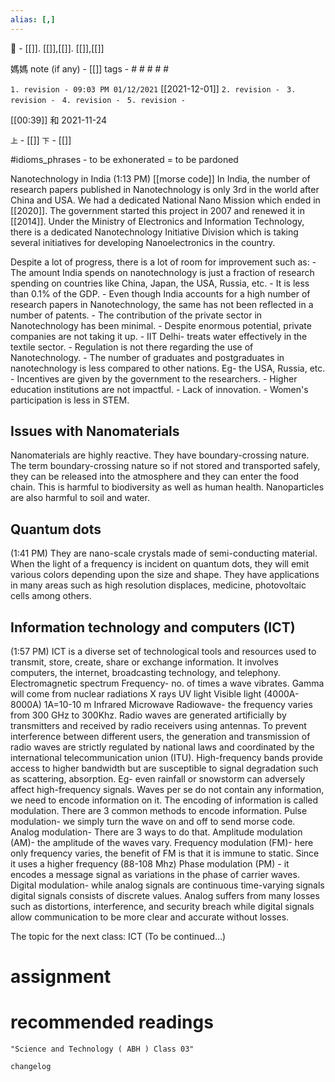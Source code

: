 ```yaml
---
alias: [,]
---
```

🔖 - [[]]. [[]],[[]]. [[]],[[]]

媽媽 note (if any) - [[]]
tags - # # # # #

`1. revision - 09:03 PM 01/12/2021` [[2021-12-01]]
`2. revision - `
`3. revision - `
`4. revision - `
`5. revision - `
		
[[00:39]] 和 2021-11-24

`上` - [[]]
`下` - [[]]

#idioms_phrases - to be exhonerated = to be pardoned

Nanotechnology in India (1:13 PM)
[[morse code]]
In India, the number of research papers published in Nanotechnology is only 3rd in the world after China and USA.
We had a dedicated National Nano Mission which ended in [[2020]].
The government started this project in 2007 and renewed it in [[2014]].
Under the Ministry of Electronics and Information Technology, there is a dedicated Nanotechnology Initiative Division which is taking several initiatives for developing Nanoelectronics in the country.

Despite a lot of progress, there is a lot of room for improvement such as:
	- The amount India spends on nanotechnology is just a fraction of research spending on countries like China, Japan, the USA, Russia, etc.
	- It is less than 0.1% of the GDP.
	- Even though India accounts for a high number of research papers in Nanotechnology, the same has not been reflected in a number of patents.
	- The contribution of the private sector in Nanotechnology has been minimal.
	- Despite enormous potential, private companies are not taking it up.
	- IIT Delhi- treats water effectively in the textile sector.
	- Regulation is not there regarding the use of Nanotechnology.
	- The number of graduates and postgraduates in nanotechnology is less compared to other nations. Eg- the USA, Russia, etc.
	- Incentives are given by the government to the researchers.
	- Higher education institutions are not impactful.
	- Lack of innovation.
	- Women's participation is less in STEM.

## Issues with Nanomaterials

Nanomaterials are highly reactive. They have boundary-crossing nature.
The term boundary-crossing nature so if not stored and transported safely, they can be released into the atmosphere and they can enter the food chain.
This is harmful to biodiversity as well as human health.
Nanoparticles are also harmful to soil and water.

## Quantum dots
(1:41 PM)
They are nano-scale crystals made of semi-conducting material. When the light of a frequency is incident on quantum dots, they will emit various colors depending upon the size and shape.
They have applications in many areas such as high resolution displaces, medicine, photovoltaic cells among others.

## Information technology and computers (ICT)
(1:57 PM)
ICT is a diverse set of technological tools and resources used to transmit, store, create, share or exchange information.
It involves computers, the internet, broadcasting technology, and telephony.
Electromagnetic spectrum
Frequency- no. of times a wave vibrates.
Gamma will come from nuclear radiations
X rays
UV light
Visible light (4000A-8000A)
1A=10-10 m
Infrared
Microwave
Radiowave- the frequency varies from 300 GHz to 300Khz.
Radio waves are generated artificially by transmitters and received by radio receivers using antennas.
To prevent interference between different users, the generation and transmission of radio waves are strictly regulated by national laws and coordinated by the international telecommunication union (ITU).
High-frequency bands provide access to higher bandwidth but are susceptible to signal degradation such as scattering, absorption. Eg- even rainfall or snowstorm can adversely affect high-frequency signals.
Waves per se do not contain any information, we need to encode information on it.
The encoding of information is called modulation.
There are 3 common methods to encode information.
Pulse modulation- we simply turn the wave on and off to send morse code.
Analog modulation- There are 3 ways to do that.
Amplitude modulation (AM)- the amplitude of the waves vary.
Frequency modulation (FM)- here only frequency varies, the benefit of FM is that it is immune to static. Since it uses a higher frequency (88-108 Mhz)
Phase modulation (PM) - it encodes a message signal as variations in the phase of carrier waves.
Digital modulation- while analog signals are continuous time-varying signals digital signals consists of discrete values.
Analog suffers from many losses such as distortions, interference, and security breach while digital signals allow communication to be more clear and accurate without losses.

The topic for the next class: ICT (To be continued…)


# assignment

# recommended readings
```query
"Science and Technology ( ABH ) Class 03"
```

```plain
changelog

```
